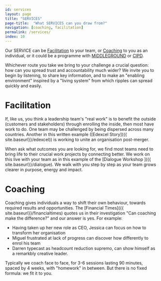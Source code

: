 ```yaml
---
id: services
layout: page
title: "SERVICES"
page-title:  "What SERVICES can you draw from?"
navigation: [coaching, facilitation]
permalink: /services/
index: 10
---
```


Our SERVICE can be [Facilitation](#Facilitation) to your team, or [Coaching](#Coaching) to you as an individual, or it could be a programme with [MiDDLEGROUND](http://www.middle-ground.co.uk) or [CIPD](http://www.cipd.co.uk/training/ORDDTC).

Whichever route you take we bring to your challenge a crucial question: how can you spread trust and accountability much wider? We invite you to begin by listening, to share key information, and to make an "enabling environment" inspired by a "living system" from which ripples can spread quickly and easily.

<a name="Facilitation"></a>
Facilitation
============

If, like us, you think a leadership team's "real work" is to benefit the outside (customers and stakeholders) through enrolling the inside, then most have work to do. One team may be challenged by being dispersed across many countries. Another in this written example ([Edexcel Story]({{ site.baseurl}}/edexcel)) is working to unite an organisation post-merger.

When ask what outcomes you are looking for, we find most teams need to bring life to their crucial work projects by connecting better. We work on this live with your team as in this example of the [Dialogue Workshop ]({{ site.baseurl}}/dialogue). We walk with you step by step as your team grows clearer in purpose, energy and impact.

<a name="Coaching"></a>
Coaching
========

Coaching gives individuals a way to shift their own behaviour, towards required results and opportunities. The [Financial Times]({{ site.baseurl}}/financialtimes) quotes us in their investigation "Can coaching make the difference?" and our answer is yes. For example:

- Having taken up her new role as CEO, Jessica can focus on how to transform her organisation
- Miguel frustrated at lack of progress can discover how differently to enrol his team
- Darren typecast as headcount reduction supremo, can show himself as a remarkbly creative leader.

Typically we coach face to face, for 3-6 sessions lasting 90 minutes, spaced by 4 weeks, with "homework" in between. But there is no fixed formula: we fit it to you.  







